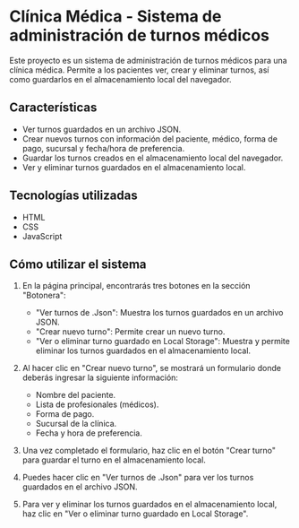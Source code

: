 # Clínica Médica - Sistema de administración de turnos médicos

Este proyecto es un sistema de administración de turnos médicos para una clínica médica. Permite a los pacientes ver, crear y eliminar turnos, así como guardarlos en el almacenamiento local del navegador.

## Características

- Ver turnos guardados en un archivo JSON.
- Crear nuevos turnos con información del paciente, médico, forma de pago, sucursal y fecha/hora de preferencia.
- Guardar los turnos creados en el almacenamiento local del navegador.
- Ver y eliminar turnos guardados en el almacenamiento local.

## Tecnologías utilizadas

- HTML
- CSS
- JavaScript

## Cómo utilizar el sistema

1. En la página principal, encontrarás tres botones en la sección "Botonera":
   - "Ver turnos de .Json": Muestra los turnos guardados en un archivo JSON.
   - "Crear nuevo turno": Permite crear un nuevo turno.
   - "Ver o eliminar turno guardado en Local Storage": Muestra y permite eliminar los turnos guardados en el almacenamiento local.

2. Al hacer clic en "Crear nuevo turno", se mostrará un formulario donde deberás ingresar la siguiente información:
   - Nombre del paciente.
   - Lista de profesionales (médicos).
   - Forma de pago.
   - Sucursal de la clínica.
   - Fecha y hora de preferencia.

3. Una vez completado el formulario, haz clic en el botón "Crear turno" para guardar el turno en el almacenamiento local.

4. Puedes hacer clic en "Ver turnos de .Json" para ver los turnos guardados en el archivo JSON.

5. Para ver y eliminar los turnos guardados en el almacenamiento local, haz clic en "Ver o eliminar turno guardado en Local Storage".

